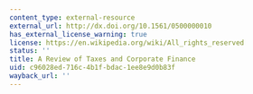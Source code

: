 ```yaml
---
content_type: external-resource
external_url: http://dx.doi.org/10.1561/0500000010
has_external_license_warning: true
license: https://en.wikipedia.org/wiki/All_rights_reserved
status: ''
title: A Review of Taxes and Corporate Finance
uid: c96028ed-716c-4b1f-bdac-1ee8e9d0b83f
wayback_url: ''
---
```

